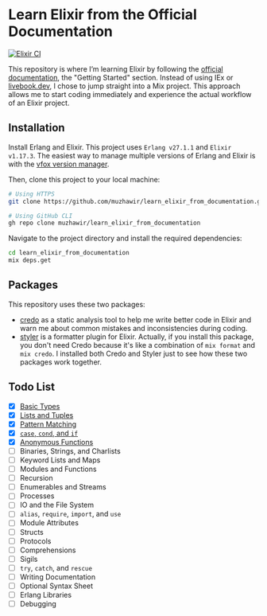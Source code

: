 # Learn Elixir from the Official Documentation

[![Elixir CI](https://github.com/muzhawir/learn_elixir_from_documentation/actions/workflows/elixir.yml/badge.svg)](https://github.com/muzhawir/learn_elixir_from_documentation/actions/workflows/elixir.yml)

This repository is where I’m learning Elixir by following the
[official documentation](https://hexdocs.pm/elixir/introduction.html), the "Getting Started"
section. Instead of using IEx or [livebook.dev](https://livebook.dev), I chose to jump straight
into a Mix project. This approach allows me to start coding immediately and experience the actual
workflow of an Elixir project.

## Installation

Install Erlang and Elixir. This project uses `Erlang v27.1.1` and `Elixir v1.17.3`. The easiest way
to manage multiple versions of Erlang and Elixir is with the
[vfox version manager](https://github.com/version-fox/vfox).

Then, clone this project to your local machine:

```bash
# Using HTTPS
git clone https://github.com/muzhawir/learn_elixir_from_documentation.git

# Using GitHub CLI
gh repo clone muzhawir/learn_elixir_from_documentation
```

Navigate to the project directory and install the required dependencies:

```bash
cd learn_elixir_from_documentation
mix deps.get
```

## Packages

This repository uses these two packages:

- [credo](https://github.com/rrrene/credo) as a static analysis tool to help me write better code
in Elixir and warn me about common mistakes and inconsistencies during coding.
- [styler](https://github.com/adobe/elixir-styler) is a formatter plugin for Elixir. Actually,
 if you install this package, you don't need Credo because it's like a combination of `mix format`
 and `mix credo`. I installed both Credo and Styler just to see how these two packages work together.

## Todo List

- [x] [Basic Types](./lib/basic_types.ex)
- [x] [Lists and Tuples](./lib/list_and_tuples.ex)
- [x] [Pattern Matching](./lib/pattern_matching.ex)
- [x] [`case`, `cond`, and `if`](./lib/case_cond_if.ex)
- [x] [Anonymous Functions](./lib/anonymous_function.ex)
- [ ] Binaries, Strings, and Charlists
- [ ] Keyword Lists and Maps
- [ ] Modules and Functions
- [ ] Recursion
- [ ] Enumerables and Streams
- [ ] Processes
- [ ] IO and the File System
- [ ] `alias`, `require`, `import`, and `use`
- [ ] Module Attributes
- [ ] Structs
- [ ] Protocols
- [ ] Comprehensions
- [ ] Sigils
- [ ] `try`, `catch`, and `rescue`
- [ ] Writing Documentation
- [ ] Optional Syntax Sheet
- [ ] Erlang Libraries
- [ ] Debugging
